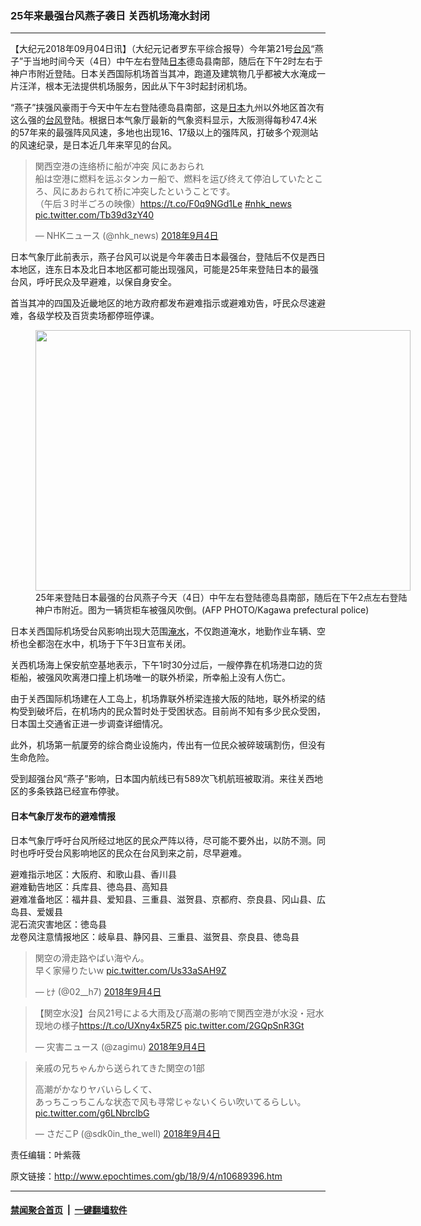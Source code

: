 ### 25年来最强台风燕子袭日 关西机场淹水封闭
------------------------

<p>【大纪元2018年09月04日讯】（大纪元记者罗东平综合报导）今年第21号<a href="http://www.epochtimes.com/gb/tag/%E5%8F%B0%E9%A3%8E.html">台风</a>“燕子”于当地时间今天（4日）中午左右登陆<a href="http://www.epochtimes.com/gb/tag/%E6%97%A5%E6%9C%AC.html">日本</a>德岛县南部，随后在下午2时左右于神户市附近登陆。日本关西国际机场首当其冲，跑道及建筑物几乎都被大水淹成一片汪洋，根本无法提供机场服务，因此从下午3时起封闭机场。</p>
<p>“燕子”挟强风豪雨于今天中午左右登陆德岛县南部，这是<a href="http://www.epochtimes.com/gb/tag/%E6%97%A5%E6%9C%AC.html">日本</a>九州以外地区首次有这么强的<a href="http://www.epochtimes.com/gb/tag/%E5%8F%B0%E9%A3%8E.html">台风</a>登陆。根据日本气象厅最新的气象资料显示，大阪测得每秒47.4米的57年来的最强阵风风速，多地也出现16、17级以上的强阵风，打破多个观测站的风速纪录，是日本近几年来罕见的台风。</p>
</p>
<blockquote class="twitter-tweet" data-lang="zh-tw">
<p dir="ltr" lang="ja">関西空港の连络桥に船が冲突 风にあおられ<br />
船は空港に燃料を运ぶタンカー船で、燃料を运び终えて停泊していたところ、风にあおられて桥に冲突したということです。<br />
（午后３时半ごろの映像）<a href="https://t.co/F0q9NGd1Le">https://t.co/F0q9NGd1Le</a> <a href="https://twitter.com/hashtag/nhk_news?src=hash&amp;ref_src=twsrc%5Etfw">#nhk_news</a> <a href="https://t.co/Tb39d3zY40">pic.twitter.com/Tb39d3zY40</a></p>
<p>— NHKニュース (@nhk_news) <a href="https://twitter.com/nhk_news/status/1036865999440699392?ref_src=twsrc%5Etfw">2018年9月4日</a></p></blockquote>
<p><script async src="https://platform.twitter.com/widgets.js" charset="utf-8"></script>
<p>日本气象厅此前表示，燕子台风可以说是今年袭击日本最强台，登陆后不仅是西日本地区，连东日本及北日本地区都可能出现强风，可能是25年来登陆日本的最强台风，呼吁民众及早避难，以保自身安全。</p>
<p>首当其冲的四国及近畿地区的地方政府都发布避难指示或避难劝告，吁民众尽速避难，各级学校及百货卖场都停班停课。</p>
<figure id="attachment_10689445" style="width: 600px" class="wp-caption aligncenter"><a href="http://i.epochtimes.com/assets/uploads/2018/09/000_18U1EX.jpg"><img class="wp-image-10689445 size-large" src="http://i.epochtimes.com/assets/uploads/2018/09/000_18U1EX-600x417.jpg" alt="" width="600" height="417" /></a><figcaption class="wp-caption-text">25年来登陆日本最强的台风燕子今天（4日）中午左右登陆德岛县南部，随后在下午2点左右登陆神户市附近。图为一辆货柜车被强风吹倒。(AFP PHOTO/Kagawa prefectural police)</figcaption></figure>
<p>日本关西国际机场受台风影响出现大范围<a href="http://www.epochtimes.com/gb/tag/%E6%B7%B9%E6%B0%B4.html">淹水</a>，不仅跑道淹水，地勤作业车辆、空桥也全都泡在水中，机场于下午3日宣布关闭。</p>
<p>关西机场海上保安航空基地表示，下午1时30分过后，一艘停靠在机场港口边的货柜船，被强风吹离港口撞上机场唯一的联外桥梁，所幸船上没有人伤亡。</p>
<p>由于关西国际机场建在人工岛上，机场靠联外桥梁连接大阪的陆地，联外桥梁的结构受到破坏后，在机场内的民众暂时处于受困状态。目前尚不知有多少民众受困，日本国土交通省正进一步调查详细情况。</p>
<p>此外，机场第一航厦旁的综合商业设施内，传出有一位民众被碎玻璃割伤，但没有生命危险。</p>
<p>受到超强台风“燕子”影响，日本国内航线已有589次飞机航班被取消。来往关西地区的多条铁路已经宣布停驶。</p>
<h4>日本气象厅发布的避难情报</h4>
<p>日本气象厅呼吁台风所经过地区的民众严阵以待，尽可能不要外出，以防不测。同时也呼吁受台风影响地区的民众在台风到来之前，尽早避难。</p>
<p>避难指示地区：大阪府、和歌山县、香川县<br />
避难勧告地区：兵库县、徳岛县、高知县<br />
避难准备地区：福井县、爱知县、三重县、滋贺县、京都府、奈良县、冈山县、広岛县、爱媛县<br />
泥石流灾害地区：徳岛县<br />
龙卷风注意情报地区：岐阜县、静冈县、三重县、滋贺县、奈良县、徳岛县</p>
</p>
<blockquote class="twitter-tweet" data-lang="zh-tw">
<p dir="ltr" lang="ja">関空の滑走路やばい海やん。<br />
早く家帰りたいw <a href="https://t.co/Us33aSAH9Z">pic.twitter.com/Us33aSAH9Z</a></p>
<p>— ﾋﾅ (@02__h7) <a href="https://twitter.com/02__h7/status/1036852762124812288?ref_src=twsrc%5Etfw">2018年9月4日</a></p></blockquote>
<p><script async src="https://platform.twitter.com/widgets.js" charset="utf-8"></script>
</p>
<blockquote class="twitter-tweet" data-lang="zh-tw">
<p dir="ltr" lang="ja">【関空水没】台风21号による大雨及び高潮の影响で関西空港が水没・冠水 现地の様子<a href="https://t.co/UXny4x5RZ5">https://t.co/UXny4x5RZ5</a> <a href="https://t.co/2GQpSnR3Gt">pic.twitter.com/2GQpSnR3Gt</a></p>
<p>— 灾害ニュース (@zagimu) <a href="https://twitter.com/zagimu/status/1036852888289431552?ref_src=twsrc%5Etfw">2018年9月4日</a></p></blockquote>
<p><script async src="https://platform.twitter.com/widgets.js" charset="utf-8"></script>
</p>
<blockquote class="twitter-tweet" data-lang="zh-tw">
<p dir="ltr" lang="ja">亲戚の兄ちゃんから送られてきた関空の1部</p>
<p>高潮がかなりヤバいらしくて、<br />
あっちこっちこんな状态で风も寻常じゃないくらい吹いてるらしい。 <a href="https://t.co/g6LNbrclbG">pic.twitter.com/g6LNbrclbG</a></p>
<p>— さだこP (@sdk0in_the_well) <a href="https://twitter.com/sdk0in_the_well/status/1036846793869295616?ref_src=twsrc%5Etfw">2018年9月4日</a></p></blockquote>
<p><script async src="https://platform.twitter.com/widgets.js" charset="utf-8"></script>
<p>责任编辑：叶紫薇</p>

原文链接：http://www.epochtimes.com/gb/18/9/4/n10689396.htm


------------------------
#### [禁闻聚合首页](https://github.com/gfw-breaker/banned-news/blob/master/README.md) &nbsp;|&nbsp;  [一键翻墙软件](https://github.com/gfw-breaker/nogfw/blob/master/README.md)